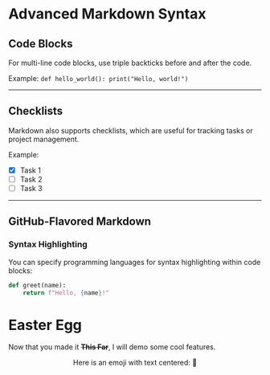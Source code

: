 # Advanced Markdown Syntax

## Code Blocks

For multi-line code blocks, use triple backticks before and after the code.

Example: ``def hello_world(): print("Hello, world!")``

---

## Checklists

Markdown also supports checklists, which are useful for tracking tasks or project management.

Example:

- [X] Task 1
- [ ] Task 2
- [ ] Task 3

---

## GitHub-Flavored Markdown

### Syntax Highlighting

You can specify programming languages for syntax highlighting within code blocks:

```python
def greet(name):
    return f"Hello, {name}!"
```

# Easter Egg

Now that you made it **~~This Far~~**, I will demo some cool features.

<center> Here is an emoji with text centered: 🎉 </center>



